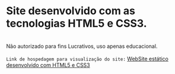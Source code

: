 <h1>Site desenvolvido com as tecnologias HTML5 e CSS3.</h1> <br>
Não autorizado para fins Lucrativos, uso apenas educacional.
<br><br>
<code>Link de hospedagem para visualização do site:</code> <a href="site-web-html-css.vercel.app">WebSite estático desenvolvido com HTML5 e CSS3</a>
